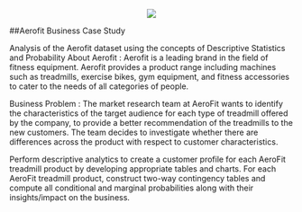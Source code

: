 <p align="center"> 
  <img src="https://www.investopedia.com/thmb/h4AO0SKvlw10q4DGLEg3373XCBg=/1500x0/filters:no_upscale():max_bytes(150000):strip_icc()/Descriptive_statistics-5c8c9cf1d14d4900a0b2c55028c15452.png">

##Aerofit Business Case Study

Analysis of the Aerofit dataset using the concepts of Descriptive Statistics and Probability
About Aerofit :
Aerofit is a leading brand in the field of fitness equipment. Aerofit provides a product range including machines such as treadmills, exercise bikes, gym equipment, and fitness accessories to cater to the needs of all categories of people.

Business Problem :
The market research team at AeroFit wants to identify the characteristics of the target audience for each type of treadmill offered by the company, to provide a better recommendation of the treadmills to the new customers. The team decides to investigate whether there are differences across the product with respect to customer characteristics.

Perform descriptive analytics to create a customer profile for each AeroFit treadmill product by developing appropriate tables and charts.
For each AeroFit treadmill product, construct two-way contingency tables and compute all conditional and marginal probabilities along with their insights/impact on the business.
